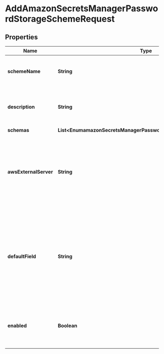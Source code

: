 

# AddAmazonSecretsManagerPasswordStorageSchemeRequest


## Properties

| Name | Type | Description | Notes |
|------------ | ------------- | ------------- | -------------|
|**schemeName** | **String** | Name of the new Password Storage Scheme |  |
|**description** | **String** | A description for this Password Storage Scheme |  [optional] |
|**schemas** | **List&lt;EnumamazonSecretsManagerPasswordStorageSchemeSchemaUrn&gt;** |  |  |
|**awsExternalServer** | **String** | The external server with information to use when interacting with the AWS Secrets Manager service. |  |
|**defaultField** | **String** | The default name of the field in JSON objects contained in the AWS Secrets Manager service that contains the password for the target user. |  [optional] |
|**enabled** | **Boolean** | Indicates whether the Password Storage Scheme is enabled for use. |  |



